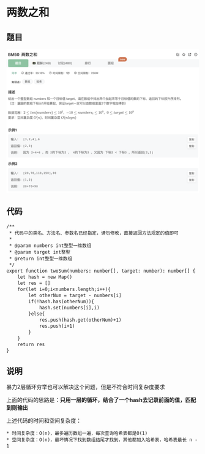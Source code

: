 # 两数之和

## 题目

![image-20230101181103283](image/image-20230101181103283.png)





## 代码

```tsx
/**
 * 代码中的类名、方法名、参数名已经指定，请勿修改，直接返回方法规定的值即可
 * 
 * @param numbers int整型一维数组 
 * @param target int整型 
 * @return int整型一维数组
 */
export function twoSum(numbers: number[], target: number): number[] {
    let hash = new Map()
    let res = []
    for(let i=0;i<numbers.length;i++){
        let otherNum = target - numbers[i]
        if(!hash.has(otherNum)){
            hash.set(numbers[i],i)
        }else{
            res.push(hash.get(otherNum)+1)
            res.push(i+1)
        }
    }
    return res
}
```

## 说明

暴力2层循环穷举也可以解决这个问题，但是不符合时间复杂度要求

上面的代码的思路是：**只用一层的循环，结合了一个hash去记录前面的值，匹配到则输出**

上述代码的时间和空间复杂度：

```
* 时间复杂度：O(n)，最多遍历数组一遍，每次查询哈希表都是O(1)
* 空间复杂度：O(n)，最坏情况下找到数组结尾才找到，其他都加入哈希表，哈希表最长 n - 1
```